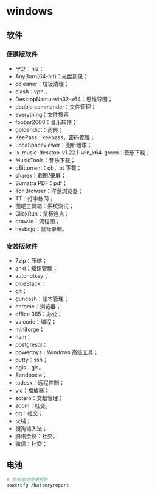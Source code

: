 # windows

## 软件

### 便携版软件

- 宁芝：niz；
- AnyBurn(64-bit)：光盘刻录；
- ccleaner：垃圾清理；
- clash：vpn；
- DesktopNaotu-win32-x64：思维导图；
- double commander：文件管理；
- everything：文件搜索
- foobar2000：音乐软件；
- goldendict：词典；
- KeePass：keepass，密码管理；
- LocaSpaceviewer：图新地球；
- lx-music-desktop-v1.22.1-win_x64-green：音乐下载；
- MusicTools：音乐下载；
- qBittorrent：qb，bt 下载；
- sharex：截图/录屏；
- Sumatra PDF：pdf；
- Tor Browser：洋葱浏览器；
- TT：打字练习；
- 图吧工具箱：系统测试；
- ClickRun：鼠标连点；
- draw.io：流程图；
- hxsbdjq：鼠标录制。

### 安装版软件

- 7zip：压缩；
- anki：知识管理；
- autohotkey；
- blueStack；
- git；
- guncash：账本管理；
- chrome：浏览器；
- office 365：办公；
- vs code：编程；
- miniforge；
- nvm；
- postgresql；
- powertoys：Windows 高级工具；
- putty：ssh；
- qgis：gis。
- Sandboxie；
- todesk：远程控制；
- vlc：播放器；
- zotero：文献管理；
- zoom：社交。
- qq：社交；
- 火绒；
- 搜狗输入法；
- 腾讯会议：社交。
- 微信：社交；

## 电池

```bash
# 参考电池使用报告
powercfg /batteryreport
```
